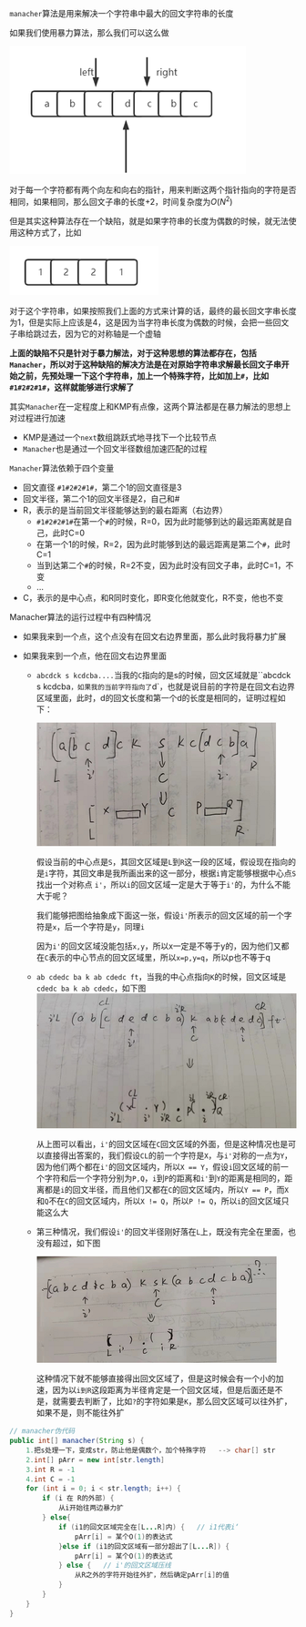`manacher`算法是用来解决一个字符串中最大的回文字符串的长度

如果我们使用暴力算法，那么我们可以这么做

![image-20211024162127183](../../../image\image-20211024162127183.png)

对于每一个字符都有两个向左和向右的指针，用来判断这两个指针指向的字符是否相同，如果相同，那么回文子串的长度+2，时间复杂度为$O(N^2)$



但是其实这种算法存在一个缺陷，就是如果字符串的长度为偶数的时候，就无法使用这种方式了，比如

![image-20211024162527458](../../../image/image-20211024162527458.png)

对于这个字符串，如果按照我们上面的方式来计算的话，最终的最长回文字串长度为1，但是实际上应该是4，这是因为当字符串长度为偶数的时候，会把一些回文子串给跳过去，因为它的对称轴是一个虚轴



**上面的缺陷不只是针对于暴力解法，对于这种思想的算法都存在，包括`Manacher`，所以对于这种缺陷的解决方法是在对原始字符串求解最长回文子串开始之前，先预处理一下这个字符串，加上一个特殊字符，比如加上`#`，比如`#1#2#2#1#`，这样就能够进行求解了**



其实`Manacher`在一定程度上和KMP有点像，这两个算法都是在暴力解法的思想上对过程进行加速

- KMP是通过一个`next`数组跳跃式地寻找下一个比较节点
- `Manacher`也是通过一个回文半径数组加速匹配的过程



`Manacher`算法依赖于四个变量

- 回文直径 `#1#2#2#1#`，第二个1的回文直径是3
- 回文半径，第二个1的回文半径是2，自己和#
- R，表示的是当前回文半径能够达到的最右距离（右边界）
  - `#1#2#2#1#`在第一个`#`的时候，R=0，因为此时能够到达的最远距离就是自己，此时C=0
  - 在第一个1的时候，R=2，因为此时能够到达的最远距离是第二个`#`，此时C=1
  - 当到达第二个`#`的时候，R=2不变，因为此时没有回文子串，此时C=1，不变
  - ...
- C，表示的是中心点，和R同时变化，即R变化他就变化，R不变，他也不变



Manacher算法的运行过程中有四种情况

- 如果我来到一个点，这个点没有在回文右边界里面，那么此时我将暴力扩展

- 如果我来到一个点，他在回文右边界里面

  - `abcdck s kcdcba....`当我的`C`指向的是s的时候，回文区域就是``abcdck s kcdcba`，如果我的当前字符指向了`d`，也就是说目前的字符是在回文右边界区域里面，此时，d的回文长度和第一个d的长度是相同的，证明过程如下：

    ![image-20211024181840408](../../../image/image-20211024181840408.png)

     假设当前的中心点是`S`，其回文区域是`L`到`R`这一段的区域，假设现在指向的是`i`字符，其回文串是我所画出来的这一部分，根据`i`肯定能够根据中心点`S`找出一个对称点 `i'`，所以`i`的回文区域一定是大于等于`i'`的，为什么不能大于呢？
  
    我们能够把图给抽象成下面这一张，假设`i'`所表示的回文区域的前一个字符是`x`，后一个字符是`y`，同理`i`
  
    因为`i'`的回文区域没能包括`x,y`，所以x一定是不等于y的，因为他们又都在`C`表示的中心节点的回文区域里，所以`x=p,y=q`，所以p也不等于q
  
    
  
  - `ab cdedc ba k ab cdedc ft`，当我的中心点指向`K`的时候，回文区域是`cdedc ba k ab cdedc`，如下图
  ![image-20211024181840408](../../../image/image-20211024185418255.png)
  
    
  
    从上图可以看出，`i'`的回文区域在`C`回文区域的外面，但是这种情况也是可以直接得出答案的，我们假设`CL`的前一个字符是`X`，与`i'`对称的一点为`Y`，因为他们两个都在`i'`的回文区域内，所以`X == Y`，假设`i`回文区域的前一个字符和后一个字符分别为`P,Q`，`i`到`P`的距离和`i'`到`Y`的距离是相同的，距离都是`i`的回文半径，而且他们又都在`C`的回文区域内，所以`Y == P`，而`X`和`Q`不在`C`的回文区域内，所以`X != Q`，所以`P != Q`，所以`i`的回文区域只能这么大
  
    
  
  - 第三种情况，我们假设`i'`的回文半径刚好落在`L`上，既没有完全在里面，也没有超过，如下图
  
    ![image-20211024190237168](../../../image/image-20211024190237168.png)
  
    这种情况下就不能够直接得出回文区域了，但是这时候会有一个小的加速，因为以`i到R`这段距离为半径肯定是一个回文区域，但是后面还是不是，就需要去判断了，比如`?`的字符如果是`K`，那么回文区域可以往外扩，如果不是，则不能往外扩



```java
// manacher伪代码
public int[] manacher(String s) {
    1.把s处理一下，变成str，防止他是偶数个，加个特殊字符   --> char[] str
    2.int[] pArr = new int[str.length]
    3.int R = -1  
    4.int C = -1
    for (int i = 0; i < str.length; i++) {
        if (i 在 R的外部) {
            从i开始往两边暴力扩
        } else{
            if (i1的回文区域完全在[L...R]内) {   // i1代表i‘
                pArr[i] = 某个O(1)的表达式
            }else if (i1的回文区域有一部分超出了[L...R]) {
                pArr[i] = 某个O(1)的表达式
            } else {   // i'的回文区域压线
                从R之外的字符开始往外扩，然后确定pArr[i]的值
            }
        }
    }    
}
```



  